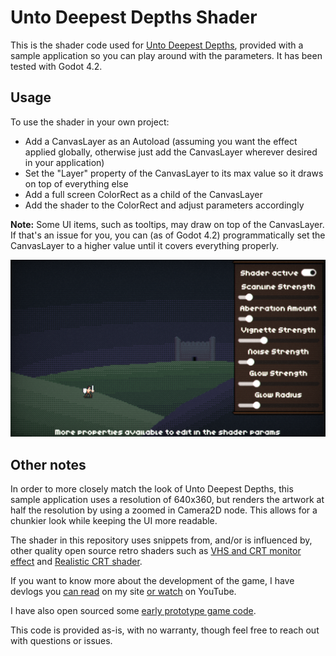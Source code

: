 # Unto Deepest Depths Shader
This is the shader code used for [Unto Deepest Depths](https://store.steampowered.com/app/3106600/?utm_source=github), provided with a sample application so you can play around with the parameters. It has been tested with Godot 4.2.

## Usage
To use the shader in your own project:
- Add a CanvasLayer as an Autoload (assuming you want the effect applied globally, otherwise just add the CanvasLayer wherever desired in your application)
- Set the "Layer" property of the CanvasLayer to its max value so it draws on top of everything else
- Add a full screen ColorRect as a child of the CanvasLayer
- Add the shader to the ColorRect and adjust parameters accordingly

**Note:** Some UI items, such as tooltips, may draw on top of the CanvasLayer. If that's an issue for you, you can (as of Godot 4.2) programmatically set the CanvasLayer to a higher value until it covers everything properly.

![Application screenshot](screenshot.png)

## Other notes
In order to more closely match the look of Unto Deepest Depths, this sample application uses a resolution of 640x360, but renders the artwork at half the resolution by using a zoomed in Camera2D node. This allows for a chunkier look while keeping the UI more readable.

The shader in this repository uses snippets from, and/or is influenced by, other quality open source retro shaders such as [VHS and CRT monitor effect](https://godotshaders.com/shader/vhs-and-crt-monitor-effect/) and [Realistic CRT shader](https://godotshaders.com/shader/realistic-crt-shader/).

If you want to know more about the development of the game, I have devlogs you [can read](https://shaggydev.com/2024/09/04/unto-deepest-depths-devlog/) on my site [or watch](https://youtu.be/w6jXgaWHo1s) on YouTube.

I have also open sourced some [early prototype game code](https://github.com/theshaggydev/unto-deepest-depths-prototype).

This code is provided as-is, with no warranty, though feel free to reach out with questions or issues.